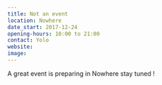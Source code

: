 ```yaml
---
title: Not an event
location: Nowhere
date_start: 2017-12-24
opening-hours: 10:00 to 21:00
contact: Yolo
website:
image:
---
```


A great event is preparing in Nowhere stay tuned !
